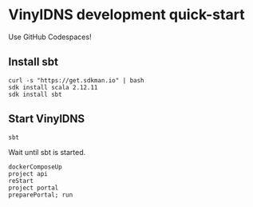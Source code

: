 # VinylDNS development quick-start

Use GitHub Codespaces!

## Install sbt

```
curl -s "https://get.sdkman.io" | bash
sdk install scala 2.12.11
sdk install sbt
```

## Start VinylDNS

```
sbt
```

Wait until sbt is started.

```
dockerComposeUp
project api
reStart
project portal
preparePortal; run
```
